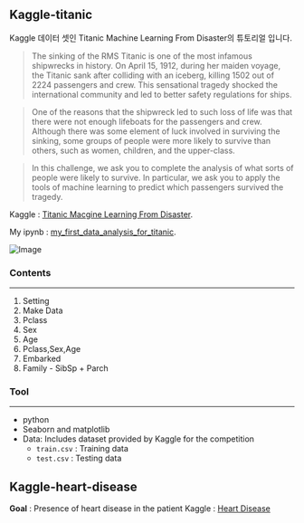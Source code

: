 ## Kaggle-titanic

Kaggle 데이터 셋인 Titanic Machine Learning From Disaster의 튜토리얼 입니다.

>The sinking of the RMS Titanic is one of the most infamous shipwrecks in history. On April 15, 1912, during her maiden voyage, the Titanic sank after colliding with an iceberg, killing 1502 out of 2224 passengers and crew. This sensational tragedy shocked the international community and led to better safety regulations for ships.

>One of the reasons that the shipwreck led to such loss of life was that there were not enough lifeboats for the passengers and crew. Although there was some element of luck involved in surviving the sinking, some groups of people were more likely to survive than others, such as women, children, and the upper-class.

>In this challenge, we ask you to complete the analysis of what sorts of people were likely to survive. In particular, we ask you to apply the tools of machine learning to predict which passengers survived the tragedy.

Kaggle : [Titanic Macgine Learning From Disaster](http://www.kaggle.com/c/titanic-gettingStarted).

My ipynb : [my_first_data_analysis_for_titanic](https://github.com/RoadoneP/Machine_learning/blob/main/my_first_data_analysis_for_titanic.ipynb).

![Image](https://ifh.cc/g/MdnW2t.jpg)

### Contents
-------
1. Setting
2. Make Data
3. Pclass
4. Sex
5. Age
6. Pclass,Sex,Age
7. Embarked
8. Family - SibSp + Parch

### Tool
------
- python
- Seaborn and matplotlib
- Data: Includes dataset provided by Kaggle for the competition
    * `train.csv` : Training data
    * `test.csv` : Testing data

## Kaggle-heart-disease

**Goal** : Presence of heart disease in the patient
Kaggle : [Heart Disease](https://www.kaggle.com/ronitf/heart-disease-uci)
